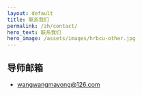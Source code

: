 ```yaml
---
layout: default
title: 联系我们
permalink: /zh/contact/
hero_text: 联系我们
hero_image: /assets/images/hrbcu-other.jpg
---
```


## 导师邮箱
* <a href="mailto:wangwangmayong@126.com">wangwangmayong@126.com</a>
